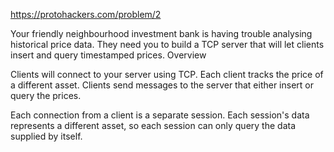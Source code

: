https://protohackers.com/problem/2

Your friendly neighbourhood investment bank is having trouble analysing historical price data. They need you to build a TCP server that will let clients insert and query timestamped prices.
Overview

Clients will connect to your server using TCP. Each client tracks the price of a different asset. Clients send messages to the server that either insert or query the prices.

Each connection from a client is a separate session. Each session's data represents a different asset, so each session can only query the data supplied by itself.
